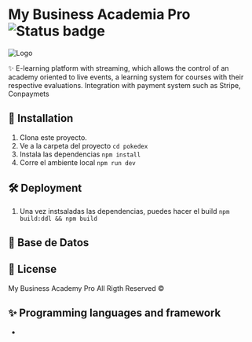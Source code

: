 # My Business Academia Pro ![Status badge](https://img.shields.io/badge/status-complete-green)

![Logo](https://mybusinessacademypro.com/wp-content/uploads/2020/06/beyond-academy-150x150.png)

✨ E-learning platform with streaming, which allows the control of an academy oriented to live events, a learning system for courses with their respective evaluations. Integration with payment system such as Stripe, Conpaymets



## 🚀 Installation
1. Clona este proyecto.
2. Ve a la carpeta del proyecto
`cd pokedex`
3. Instala las dependencias
`npm install`
4. Corre el ambiente local
`npm run dev`

## 🛠 Deployment
1. Una vez instsaladas las dependencias, puedes hacer el build
`npm build:ddl && npm build`

## 🦀 Base de Datos 


## 🧾 License
My Business Academy Pro All Rigth Reserved ©

## ✨ Programming languages and framework
* 
